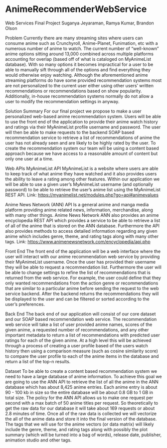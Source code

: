 # AnimeRecommenderWebService
Web Services Final Project
Suganya Jeyaraman, Ramya Kumar, Brandon Olson

Problem 
	Currently there are many streaming sites where users can consume anime such as Crunchyroll, Anime-Planet, Funimation, etc with a numerous number of anime to watch. The current number of “well-known” anime options sitting around 13,000 combined across multiple platforms accounting for overlap (based off of what is cataloged on MyAnimeList database). With so many options it becomes impractical for a user to be able to manually sift through all of the options and find everything they would otherwise enjoy watching. Although the aforementioned anime streaming platforms do have some provided recommendation systems most are not personalized to the current user either using other users’ written recommendations or recommendations based on show popularity. Additionally, in-house recommendation systems normally do not allow a user to modify the recommendation settings in anyway.
  
Solution Summary
	For our final project we propose to make a user personalized web-based anime recommendation system. Users will be able to use the front end of the application to provide their anime watch history and ratings via their MyAnimeList profile username and password. The user will then be able to make requests to the backend SOAP based recommendation service to retrieve a list of recommendations of anime the user has not already seen and are likely to be highly rated by the user. To create the recommendation system our team will be using a content based approach because we have access to a reasonable amount of content but only one user at a time.
  
Web APIs
MyAnimeList API
	MyAnimeList is a website where users are able to keep track of what anime they have watched and it also provides users the ability to leave a rating among other features. Within our application we will be able to use a given user’s MyAnimeList username (and optionally password) to be able to retrieve the user’s anime list using the MyAnimeList REST API.
Link: https://myanimelist.net/modules.php?go=api#animevalues   

Anime News Network (ANN) API
	Is a general anime and manga media platform providing anime related news, information, merchandise, along with many other things. Anime News Network ANN also provides an anime encyclopedia REST API which provides a service to be able to retrieve a list of all of the anime that is stored on the ANN database. Furthermore the API also provides methods to access detailed information regarding any given anime which includes genre, theme, and rating tags along with many other tags.
Link: https://www.animenewsnetwork.com/encyclopedia/api.php 

Front End
The front end of the application will be a web interface where the user will interact with our anime recommendation web service by providing their MyAnimeList username. Once the user has provided their username they will be able to request a recommendation list. Furthermore the user will be able to change settings to refine the list of recommendations that is returned from the web service. For example, the user could define that they only wanted recommendations from the action genre or recommendations that are similar to a particular anime before sending the request to the web service backend. After the backend returns the recommendations they will be displayed to the user and can be filtered or sorted according to the user’s preferences.

Back End
The back end of our application will consist of our core dataset and our SOAP based recommendation web service. The recommendation web service will take a list of user provided anime names, scores of the given anime, a requested number of recommendations, and any other important metadata to return a list of recommendations with predicted user ratings for each of the given anime. At a high level this will be achieved through a process of creating a user profile based of the users watch history then using a comparison measure (such as cosine similarity score)  to compare the user profile to each of the anime items in the database and return a list of the top-n results.

Dataset
To be able to create a content based recommendation system we need to have a large database of anime information. To achieve this goal we are going to use the ANN API to retrieve the list of all the anime in the ANN database which has about 8,425 anime entries. Each anime entry is about 90 - 100 kb in size so the entire database will be about 0.8 GB to 1 GB in total size. The policy for the ANN API allows us to make one request per second with a max batch of 50 anime titles per request. So theoretically to get the raw data for our database it will take about 169 requests or about 2.8 minutes of time. Once all of the raw data is collected we will vectorize the all of the anime data and store it into the final version of the database. The tags that we will use for the anime vectors (or data matrix) will likely include the genre, theme, and rating tags along with possibly the plot summary (which will be turned into a bag of words), release date, publisher, animation studio and other tags.

